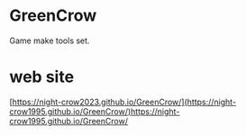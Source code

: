 # GreenCrow
Game make tools set.
# web site
[https://night-crow2023.github.io/GreenCrow/](https://night-crow1995.github.io/GreenCrow/)https://night-crow1995.github.io/GreenCrow/
